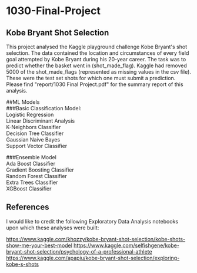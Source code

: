 # 1030-Final-Project
## Kobe Bryant Shot Selection
This project analysed the Kaggle playground challenge Kobe Bryant's shot selection. The data contained the location and circumstances of every field goal attempted by Kobe Bryant during his 20-year career. The task was to predict whether the basket went in (shot_made_flag). Kaggle had removed 5000 of the shot_made_flags (represented as missing values in the csv file). These were the test set shots for which one must submit a prediction.\
Please find "report/1030 Final Project.pdf" for the summary report of this analysis.

##ML Models \
###Basic Classification Model: \
Logistic Regression\
Linear Discriminant Analysis\
K-Neighbors Classifier\
Decision Tree Classifier\
Gaussian Naive Bayes\
Support Vector Classifier

###Ensemble Model\
Ada Boost Classifier\
Gradient Boosting Classifier\
Random Forest Classifier\
Extra Trees Classifier\
XGBoost Classifier

## References
I would like to credit the following Exploratory Data Analysis notebooks upon which these analyses were built:

https://www.kaggle.com/khozzy/kobe-bryant-shot-selection/kobe-shots-show-me-your-best-model
https://www.kaggle.com/selfishgene/kobe-bryant-shot-selection/psychology-of-a-professional-athlete
https://www.kaggle.com/apapiu/kobe-bryant-shot-selection/exploring-kobe-s-shots


